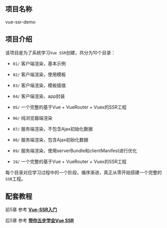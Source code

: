 ## 项目名称
vue-ssr-demo

## 项目介绍
该项目是为了系统学习```Vue SSR```创建，共分为10个目录：

- ```01/``` 客户端渲染，基本示例
- ```02/``` 客户端渲染，使用模板
- ```03/``` 客户端渲染，模板插值
- ```04/``` 客户端渲染，app封装
- ```05/``` 一个完整的基于Vue + VueRouter + Vuex的SSR工程

- ```06/``` 纯浏览器端渲染
- ```07/``` 服务端渲染，不包含Ajax初始化数据
- ```08/``` 服务端渲染，包含Ajax初始化数据
- ```09/``` 服务端渲染，使用serverBundle和clientManifest进行优化
- ```19/``` 一个完整的基于Vue + VueRouter + Vuex的SSR工程

每个目录对应学习过程中的一个阶段，循序渐进，真正从零开始搭建一个完整的```SSR```工程。

## 配套教程


前5章 参考 **[Vue-SSR入门](https://www.jianshu.com/p/fc4960e914f1)**

后5章 参考 **[带你五步学会Vue SSR](https://segmentfault.com/a/1190000016637877)**
